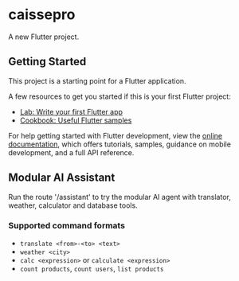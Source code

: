 # caissepro

A new Flutter project.

## Getting Started

This project is a starting point for a Flutter application.

A few resources to get you started if this is your first Flutter project:

- [Lab: Write your first Flutter app](https://docs.flutter.dev/get-started/codelab)
- [Cookbook: Useful Flutter samples](https://docs.flutter.dev/cookbook)

For help getting started with Flutter development, view the
[online documentation](https://docs.flutter.dev/), which offers tutorials,
samples, guidance on mobile development, and a full API reference.

## Modular AI Assistant
Run the route '/assistant' to try the modular AI agent with translator, weather, calculator and database tools.

### Supported command formats
- `translate <from>-<to> <text>`
- `weather <city>`
- `calc <expression>` or `calculate <expression>`
- `count products`, `count users`, `list products`
